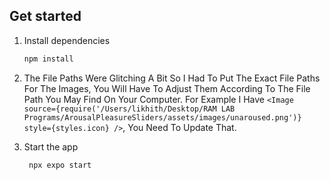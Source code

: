 ## Get started

1. Install dependencies

   ```bash
   npm install
   ```

2. The File Paths Were Glitching A Bit So I Had To Put The Exact File Paths For The Images, You Will Have To Adjust Them According To The File Path You May Find On Your Computer.
   For Example I Have ```<Image source={require('/Users/likhith/Desktop/RAM LAB Programs/ArousalPleasureSliders/assets/images/unaroused.png')} style={styles.icon} />```, You Need To Update That.
3. Start the app

   ```bash
    npx expo start
   ```
